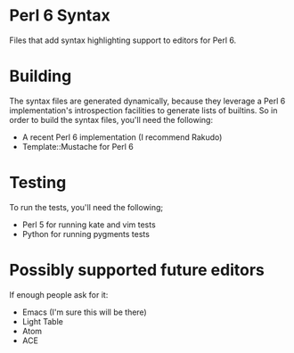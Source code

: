 # Perl 6 Syntax

Files that add syntax highlighting support to editors for Perl 6.

# Building

The syntax files are generated dynamically, because they leverage a Perl 6
implementation's introspection facilities to generate lists of builtins.  So
in order to build the syntax files, you'll need the following:

  - A recent Perl 6 implementation (I recommend Rakudo)
  - Template::Mustache for Perl 6

# Testing

To run the tests, you'll need the following;

  - Perl 5 for running kate and vim tests
  - Python for running pygments tests

# Possibly supported future editors

If enough people ask for it:

  - Emacs (I'm sure this will be there)
  - Light Table
  - Atom
  - ACE
